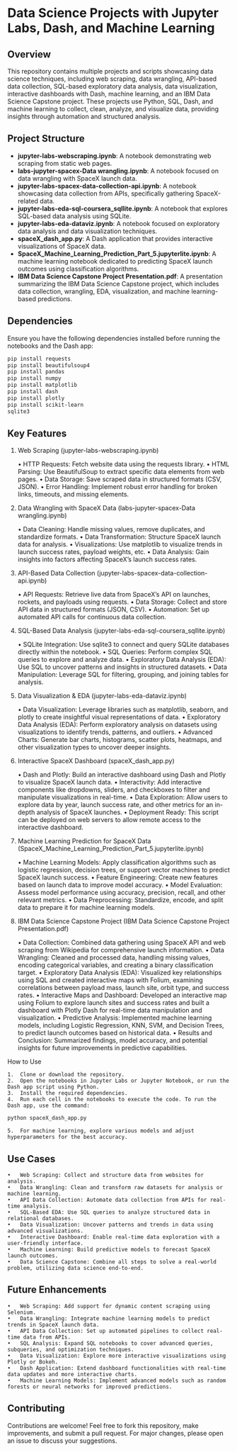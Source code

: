 # Data Science Projects with Jupyter Labs, Dash, and Machine Learning

## Overview

This repository contains multiple projects and scripts showcasing data science techniques, including web scraping, data wrangling, API-based data collection, SQL-based exploratory data analysis, data visualization, interactive dashboards with Dash, machine learning, and an IBM Data Science Capstone project. These projects use Python, SQL, Dash, and machine learning to collect, clean, analyze, and visualize data, providing insights through automation and structured analysis.

## Project Structure

- **jupyter-labs-webscraping.ipynb**: A notebook demonstrating web scraping from static web pages.
- **labs-jupyter-spacex-Data wrangling.ipynb**: A notebook focused on data wrangling with SpaceX launch data.
- **jupyter-labs-spacex-data-collection-api.ipynb**: A notebook showcasing data collection from APIs, specifically gathering SpaceX-related data.
- **jupyter-labs-eda-sql-coursera_sqllite.ipynb**: A notebook that explores SQL-based data analysis using SQLite.
- **jupyter-labs-eda-dataviz.ipynb**: A notebook focused on exploratory data analysis and data visualization techniques.
- **spaceX_dash_app.py**: A Dash application that provides interactive visualizations of SpaceX data.
- **SpaceX_Machine_Learning_Prediction_Part_5.jupyterlite.ipynb**: A machine learning notebook dedicated to predicting SpaceX launch outcomes using classification algorithms.
- **IBM Data Science Capstone Project Presentation.pdf**: A presentation summarizing the IBM Data Science Capstone project, which includes data collection, wrangling, EDA, visualization, and machine learning-based predictions.

## Dependencies

Ensure you have the following dependencies installed before running the notebooks and the Dash app:

```bash
pip install requests
pip install beautifulsoup4
pip install pandas
pip install numpy
pip install matplotlib
pip install dash
pip install plotly
pip install scikit-learn
sqlite3
```

## Key Features

1. Web Scraping (jupyter-labs-webscraping.ipynb)

	•	HTTP Requests: Fetch website data using the requests library.
	•	HTML Parsing: Use BeautifulSoup to extract specific data elements from web pages.
	•	Data Storage: Save scraped data in structured formats (CSV, JSON).
	•	Error Handling: Implement robust error handling for broken links, timeouts, and missing elements.

2. Data Wrangling with SpaceX Data (labs-jupyter-spacex-Data wrangling.ipynb)

	•	Data Cleaning: Handle missing values, remove duplicates, and standardize formats.
	•	Data Transformation: Structure SpaceX launch data for analysis.
	•	Visualizations: Use matplotlib to visualize trends in launch success rates, payload weights, etc.
	•	Data Analysis: Gain insights into factors affecting SpaceX’s launch success rates.

3. API-Based Data Collection (jupyter-labs-spacex-data-collection-api.ipynb)

	•	API Requests: Retrieve live data from SpaceX’s API on launches, rockets, and payloads using requests.
	•	Data Storage: Collect and store API data in structured formats (JSON, CSV).
	•	Automation: Set up automated API calls for continuous data collection.

4. SQL-Based Data Analysis (jupyter-labs-eda-sql-coursera_sqllite.ipynb)

	•	SQLite Integration: Use sqlite3 to connect and query SQLite databases directly within the notebook.
	•	SQL Queries: Perform complex SQL queries to explore and analyze data.
	•	Exploratory Data Analysis (EDA): Use SQL to uncover patterns and insights in structured datasets.
	•	Data Manipulation: Leverage SQL for filtering, grouping, and joining tables for analysis.

5. Data Visualization & EDA (jupyter-labs-eda-dataviz.ipynb)

	•	Data Visualization: Leverage libraries such as matplotlib, seaborn, and plotly to create insightful visual representations of data.
	•	Exploratory Data Analysis (EDA): Perform exploratory analysis on datasets using visualizations to identify trends, patterns, and outliers.
	•	Advanced Charts: Generate bar charts, histograms, scatter plots, heatmaps, and other visualization types to uncover deeper insights.

6. Interactive SpaceX Dashboard (spaceX_dash_app.py)

	•	Dash and Plotly: Build an interactive dashboard using Dash and Plotly to visualize SpaceX launch data.
	•	Interactivity: Add interactive components like dropdowns, sliders, and checkboxes to filter and manipulate visualizations in real-time.
	•	Data Exploration: Allow users to explore data by year, launch success rate, and other metrics for an in-depth analysis of SpaceX launches.
	•	Deployment Ready: This script can be deployed on web servers to allow remote access to the interactive dashboard.

7. Machine Learning Prediction for SpaceX Data (SpaceX_Machine_Learning_Prediction_Part_5.jupyterlite.ipynb)

	•	Machine Learning Models: Apply classification algorithms such as logistic regression, decision trees, or support vector machines to predict SpaceX launch success.
	•	Feature Engineering: Create new features based on launch data to improve model accuracy.
	•	Model Evaluation: Assess model performance using accuracy, precision, recall, and other relevant metrics.
	•	Data Preprocessing: Standardize, encode, and split data to prepare it for machine learning models.

8. IBM Data Science Capstone Project (IBM Data Science Capstone Project Presentation.pdf)

	•	Data Collection: Combined data gathering using SpaceX API and web scraping from Wikipedia for comprehensive launch information.
	•	Data Wrangling: Cleaned and processed data, handling missing values, encoding categorical variables, and creating a binary classification target.
	•	Exploratory Data Analysis (EDA): Visualized key relationships using SQL and created interactive maps with Folium, examining correlations between payload mass, launch site, orbit type, and success rates.
	•	Interactive Maps and Dashboard: Developed an interactive map using Folium to explore launch sites and success rates and built a dashboard with Plotly Dash for real-time data manipulation and visualization.
	•	Predictive Analysis: Implemented machine learning models, including Logistic Regression, KNN, SVM, and Decision Trees, to predict launch outcomes based on historical data.
	•	Results and Conclusion: Summarized findings, model accuracy, and potential insights for future improvements in predictive capabilities.

How to Use

	1.	Clone or download the repository.
	2.	Open the notebooks in Jupyter Labs or Jupyter Notebook, or run the Dash app script using Python.
	3.	Install the required dependencies.
	4.	Run each cell in the notebooks to execute the code. To run the Dash app, use the command:
```bash
python spaceX_dash_app.py
```
	5.	For machine learning, explore various models and adjust hyperparameters for the best accuracy.
 
## Use Cases

	•	Web Scraping: Collect and structure data from websites for analysis.
	•	Data Wrangling: Clean and transform raw datasets for analysis or machine learning.
	•	API Data Collection: Automate data collection from APIs for real-time analysis.
	•	SQL-Based EDA: Use SQL queries to analyze structured data in relational databases.
	•	Data Visualization: Uncover patterns and trends in data using advanced visualizations.
	•	Interactive Dashboard: Enable real-time data exploration with a user-friendly interface.
	•	Machine Learning: Build predictive models to forecast SpaceX launch outcomes.
	•	Data Science Capstone: Combine all steps to solve a real-world problem, utilizing data science end-to-end.

 ## Future Enhancements

	•	Web Scraping: Add support for dynamic content scraping using Selenium.
	•	Data Wrangling: Integrate machine learning models to predict trends in SpaceX launch data.
	•	API Data Collection: Set up automated pipelines to collect real-time data from APIs.
	•	SQL Analysis: Expand SQL notebooks to cover advanced queries, subqueries, and optimization techniques.
	•	Data Visualization: Explore more interactive visualizations using Plotly or Bokeh.
	•	Dash Application: Extend dashboard functionalities with real-time data updates and more interactive charts.
	•	Machine Learning Models: Implement advanced models such as random forests or neural networks for improved predictions.

## Contributing

Contributions are welcome! Feel free to fork this repository, make improvements, and submit a pull request. For major changes, please open an issue to discuss your suggestions.
